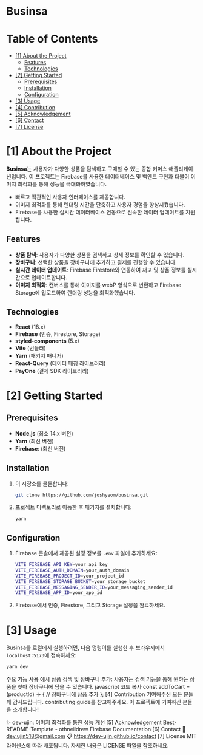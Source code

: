 # Businsa

<!--목차-->
# Table of Contents
- [[1] About the Project](#1-about-the-project)
  - [Features](#features)
  - [Technologies](#technologies)
- [[2] Getting Started](#2-getting-started)
  - [Prerequisites](#prerequisites)
  - [Installation](#installation)
  - [Configuration](#configuration)
- [[3] Usage](#3-usage)
- [[4] Contribution](#4-contribution)
- [[5] Acknowledgement](#5-acknowledgement)
- [[6] Contact](#6-contact)
- [[7] License](#7-license)

# [1] About the Project

**Businsa**는 사용자가 다양한 상품을 탐색하고 구매할 수 있는 종합 커머스 애플리케이션입니다. 이 프로젝트는 Firebase를 사용한 데이터베이스 및 백엔드 구현과 더불어 이미지 최적화를 통해 성능을 극대화하였습니다.

- 빠르고 직관적인 사용자 인터페이스를 제공합니다.
- 이미지 최적화를 통해 렌더링 시간을 단축하고 사용자 경험을 향상시켰습니다.
- Firebase를 사용한 실시간 데이터베이스 연동으로 신속한 데이터 업데이트를 지원합니다.

## Features
- **상품 탐색**: 사용자가 다양한 상품을 검색하고 상세 정보를 확인할 수 있습니다.
- **장바구니**: 선택한 상품을 장바구니에 추가하고 결제를 진행할 수 있습니다.
- **실시간 데이터 업데이트**: Firebase Firestore와 연동하여 재고 및 상품 정보를 실시간으로 업데이트합니다.
- **이미지 최적화**: 캔버스를 통해 이미지를 webP 형식으로 변환하고 Firebase Storage에 업로드하여 렌더링 성능을 최적화했습니다.

## Technologies
- **React** (18.x)
- **Firebase** (인증, Firestore, Storage)
- **styled-components** (5.x)
- **Vite** (번들러)
- **Yarn** (패키지 매니저)
- **React-Query** (데이터 패칭 라이브러리)
- **PayOne** (결제 SDK 라이브러리)

# [2] Getting Started

## Prerequisites
- **Node.js** (최소 14.x 버전)
- **Yarn** (최신 버전)
- **Firebase**: (최신 버전)

## Installation
1. 이 저장소를 클론합니다:
    ```bash
    git clone https://github.com/joshyeom/businsa.git
    ```
2. 프로젝트 디렉토리로 이동한 후 패키지를 설치합니다:
    ```bash
    yarn
    ```

## Configuration
1. Firebase 콘솔에서 제공된 설정 정보를 `.env` 파일에 추가하세요:
    ```bash
    VITE_FIREBASE_API_KEY=your_api_key
    VITE_FIREBASE_AUTH_DOMAIN=your_auth_domain
    VITE_FIREBASE_PROJECT_ID=your_project_id
    VITE_FIREBASE_STORAGE_BUCKET=your_storage_bucket
    VITE_FIREBASE_MESSAGING_SENDER_ID=your_messaging_sender_id
    VITE_FIREBASE_APP_ID=your_app_id
    ```

2. Firebase에서 인증, Firestore, 그리고 Storage 설정을 완료하세요.

# [3] Usage
Businsa를 로컬에서 실행하려면, 다음 명령어를 실행한 후 브라우저에서 `localhost:5173`에 접속하세요:
```bash
yarn dev
```


주요 기능 사용 예시
상품 검색 및 장바구니 추가: 사용자는 검색 기능을 통해 원하는 상품을 찾아 장바구니에 담을 수 있습니다.
javascript
코드 복사
const addToCart = (productId) => {
  // 장바구니에 상품 추가
};
[4] Contribution
기여해주신 모든 분들께 감사드립니다. contributing guide를 참고해주세요. 이 프로젝트에 기여하신 분들을 소개합니다!

✨ dev-ujin: 이미지 최적화를 통한 성능 개선
[5] Acknowledgement
Best-README-Template - othneildrew
Firebase Documentation
[6] Contact
📧 dev.ujin518@gmail.com
📋 https://dev-ujin.github.io/contact
[7] License
MIT 라이센스에 따라 배포됩니다. 자세한 내용은 LICENSE 파일을 참조하세요.

<!--Url for Badges--> <!--Url for Buttons--> <!--URLS-->
